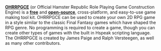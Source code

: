 [**OHRRPGCE**](https://rpg.hamsterrepublic.com/ohrrpgce/Main_Page) (or Official Hamster Republic Role Playing Game Construction Engine) is a [**free**](https://bob-the-hamster.itch.io/ohrrpgce) and [**open-source**](https://github.com/ohrrpgce),
cross-platform, and easy-to-use game making tool kit.
OHRRPGCE can be used to create your own 2D RPG game in a style similar to the classic Final Fantasy games which have shaped the RPG genre.
No programming is required to create a game, though you can create other types of games with the built in Hspeak scripting language.
The OHRRPGCE is created by James Paige and Ralph Versteegen, as well as many other contributors.
